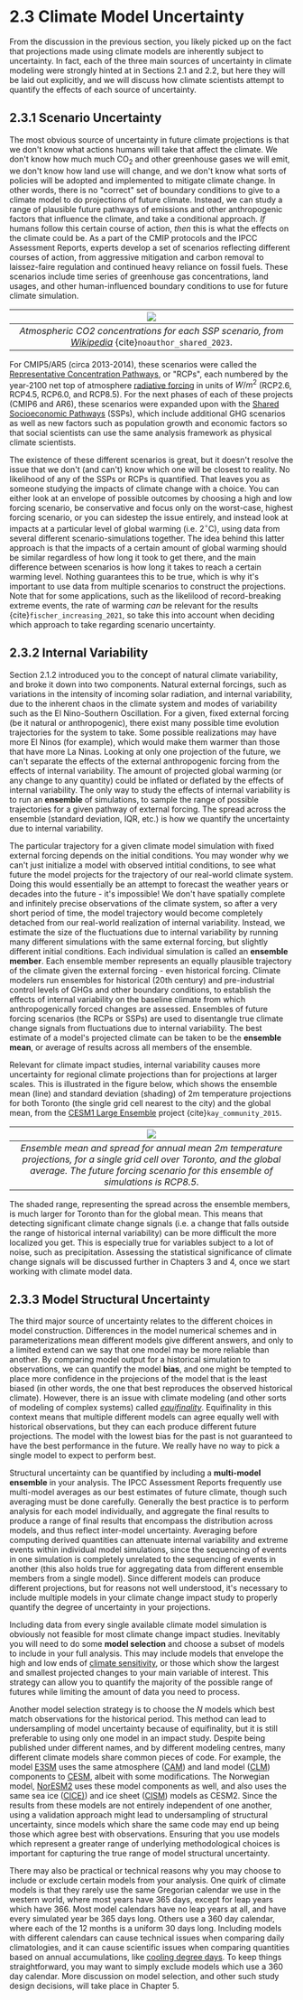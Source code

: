 # 2.3 Climate Model Uncertainty

From the discussion in the previous section, you likely picked up on the fact that projections made using climate models are inherently subject to uncertainty. In fact, each of the three main sources of uncertainty in climate modeling were strongly hinted at in Sections 2.1 and 2.2, but here they will be laid out explicitly, and we will discuss how climate scientists attempt to quantify the effects of each source of uncertainty.

## 2.3.1 Scenario Uncertainty

The most obvious source of uncertainty in future climate projections is that we don't know what actions humans will take that affect the climate. We don't know how much much CO$_{2}$ and other greenhouse gases we will emit, we don't know how land use will change, and we don't know what sorts of policies will be adopted and implemented to mitigate climate change. In other words, there is no "correct" set of boundary conditions to give to a climate model to do projections of future climate. Instead, we can study a range of plausible future pathways of emissions and other anthropogenic factors that influence the climate, and take a conditional approach. *If* humans follow this certain course of action, *then* this is what the effects on the climate could be. As a part of the CMIP protocols and the IPCC Assessment Reports, experts develop a set of scenarios reflecting different courses of action, from aggressive mitigation and carbon removal to laissez-faire regulation and continued heavy reliance on fossil fuels. These scenarios include time series of greenhouse gas concentrations, land usages, and other human-influenced boundary conditions to use for future climate simulation. 

|![](./figures/ssp_co2_concentrations.png)|
|:--:|
|*Atmospheric CO2 concentrations for each SSP scenario, from [Wikipedia](https://en.wikipedia.org/wiki/Shared_Socioeconomic_Pathways)* {cite}`noauthor_shared_2023`.|

For CMIP5/AR5 (circa 2013-2014), these scenarios were called the [Representative Concentration Pathways](https://skepticalscience.com/rcp.php), or "RCPs", each numbered by the year-2100 net top of atmosphere [radiative forcing](https://en.wikipedia.org/wiki/Radiative_forcing) in units of $W/m^{2}$ (RCP2.6, RCP4.5, RCP6.0, and RCP8.5). For the next phases of each of these projects (CMIP6 and AR6), these scenarios were expanded upon with the [Shared Socioeconomic Pathways](https://www.carbonbrief.org/explainer-how-shared-socioeconomic-pathways-explore-future-climate-change/) (SSPs), which include additional GHG scenarios as well as new factors such as population growth and economic factors so that social scientists can use the same analysis framework as physical climate scientists.

The existence of these different scenarios is great, but it doesn't resolve the issue that we don't (and can't) know which one will be closest to reality. No likelihood of any of the SSPs or RCPs is quantified. That leaves you as someone studying the impacts of climate change with a choice. You can either look at an envelope of possible outcomes by choosing a high and low forcing scenario, be conservative and focus only on the worst-case, highest forcing scenario, or you can sidestep the issue entirely, and instead look at impacts at a particular level of global warming (i.e. 2$^{\circ}$C), using data from several different scenario-simulations together. The idea behind this latter approach is that the impacts of a certain amount of global warming should be similar regardless of how long it took to get there, and the main difference between scenarios is how long it takes to reach a certain warming level. Nothing guarantees this to be true, which is why it's important to use data from multiple scenarios to construct the projections. Note that for some applications, such as the likelilood of record-breaking extreme events, the rate of warming *can* be relevant for the results {cite}`fischer_increasing_2021`, so take this into account when deciding which approach to take regarding scenario uncertainty.

## 2.3.2 Internal Variability

Section 2.1.2 introduced you to the concept of natural climate variability, and broke it down into two components. Natural external forcings, such as variations in the intensity of incoming solar radiation, and internal variability, due to the inherent chaos in the climate system and modes of variability such as the El Nino-Southern Oscillation. For a given, fixed external forcing (be it natural or anthropogenic), there exist many possible time evolution trajectories for the system to take. Some possible realizations may have more El Ninos (for example), which would make them warmer than those that have more La Ninas. Looking at only one projection of the future, we can't separate the effects of the external anthropogenic forcing from the effects of internal variability. The amount of projected global warming (or any change to any quantity) could be inflated or deflated by the effects of internal variability. The only way to study the effects of internal variability is to run an **ensemble** of simulations, to sample the range of possible trajectories for a given pathway of external forcing. The spread across the ensemble (standard deviation, IQR, etc.) is how we quantify the uncertainty due to internal variability.

The particular trajectory for a given climate model simulation with fixed external forcing depends on the initial conditions. You may wonder why we can't just initialize a model with observed intitial conditions, to see what future the model projects for the trajectory of our real-world climate system. Doing this would essentially be an attempt to forecast the weather years or decades into the future - it's impossible! We don't have spatially complete and infinitely precise observations of the climate system, so after a very short period of time, the model trajectory would become completely detached from our real-world realization of internal variability. Instead, we estimate the size of the fluctuations due to internal variability by running many different simulations with the same external forcing, but slightly different initial conditions. Each individual simulation is called an **ensemble member**. Each ensemble member represents an equally plausible trajectory of the climate given the external forcing - even historical forcing. Climate modelers run ensembles for historical (20th century) and pre-industrial control levels of GHGs and other boundary conditions, to establish the effects of internal variability on the baseline climate from which anthropogenically forced changes are assessed. Ensembles of future forcing scenarios (the RCPs or SSPs) are used to disentangle true climate change signals from fluctuations due to internal variability. The best estimate of a model's projected climate can be taken to be the **ensemble mean**, or average of results across all members of the ensemble.

Relevant for climate impact studies, internal variability causes more uncertainty for regional climate projections than for projections at larger scales. This is illustrated in the figure below, which shows the ensemble mean (line) and standard deviation (shading) of 2m temperature projections for both Toronto (the single grid cell nearest to the city) and the global mean, from the [CESM1 Large Ensemble](https://www.cesm.ucar.edu/community-projects/lens) project {cite}`kay_community_2015`. 

|![](./figures/cesmle_temperature.png)|
|:--:|
|*Ensemble mean and spread for annual mean 2m temperature projections, for a single grid cell over Toronto, and the global average. The future forcing scenario for this ensemble of simulations is RCP8.5.*|

The shaded range, representing the spread across the ensemble members, is much larger for Toronto than for the global mean. This means that detecting significant climate change signals (i.e. a change that falls outside the range of historical internal variability) can be more difficult the more localized you get. This is especially true for variables subject to a lot of noise, such as precipitation. Assessing the statistical significance of climate change signals will be discussed further in Chapters 3 and 4, once we start working with climate model data.

## 2.3.3 Model Structural Uncertainty

The third major source of uncertainty relates to the different choices in model construction. Differences in the model numerical schemes and in parameterizations mean different models give different answers, and only to a limited extend can we say that one model may be more reliable than another. By comparing model output for a historical simulation to observations, we can quantify the model **bias**, and one might be tempted to place more confidence in the projecions of the model that is the least biased (in other words, the one that best reproduces the observed historical climate). However, there is an issue with climate modeling (and other sorts of modeling of complex systems) called *[equifinality](https://en.wikipedia.org/wiki/Equifinality)*. Equifinality in this context means that multiple different models can agree equally well with historical observations, but they can each produce different future projections. The model with the lowest bias for the past is not guaranteed to have the best performance in the future. We really have no way to pick a single model to expect to perform best.

Structural uncertainty can be quantified by including a **multi-model ensemble** in your analysis. The IPCC Assessment Reports frequently use multi-model averages as our best estimates of future climate, though such averaging must be done carefully. Generally the best practice is to perform analysis for each model individually, and aggregate the final results to produce a range of final results that encompass the distribution across models, and thus reflect inter-model uncertainty. Averaging before computing derived quantities can attenuate internal variability and extreme events within individual model simulations, since the sequencing of events in one simulation is completely unrelated to the sequencing of events in another (this also holds true for aggregating data from different ensemble members from a single model). Since different models can produce different projections, but for reasons not well understood, it's necessary to include multiple models in your climate change impact study to properly quantify the degree of uncertainty in your projections. 

Including data from every single available climate model simulation is obviously not feasible for most climate change impact studies. Inevitably you will need to do some **model selection** and choose a subset of models to include in your full analysis. This may include models that envelope the high and low ends of [climate sensitivity](https://en.wikipedia.org/wiki/Climate_sensitivity), or those which show the largest and smallest projected changes to your main variable of interest. This strategy can allow you to quantify the majority of the possible range of futures while limiting the amount of data you need to process.

Another model selection strategy is to choose the $N$ models which best match observations for the historical period. This method can lead to undersampling of model uncertainty because of equifinality, but it is still preferable to using only one model in an impact study. Despite being published under different names, and by different modeling centres, many different climate models share common pieces of code. For example, the model [E3SM](https://e3sm.org/model/e3sm-model-description/v1-description/) uses the same atmosphere ([CAM](https://www2.cesm.ucar.edu/models/cesm1.0/cam/)) and land model ([CLM](https://www2.cesm.ucar.edu/models/cesm1.0/clm/index.html)) components to [CESM](https://www.cesm.ucar.edu/models), albeit with some modifications. The Norwegian model, [NorESM2](https://noresm-docs.readthedocs.io/en/noresm2/model-description/overview.html) uses these model components as well, and also uses the same sea ice ([CICE)](https://www.cesm.ucar.edu/models/cesm2/sea-ice)) and ice sheet ([CISM](https://www.cesm.ucar.edu/models/cesm2/land-ice)) models as CESM2. Since the results from these models are not entirely independent of one another, using a validation approach might lead to undersampling of structural uncertainty, since models which share the same code may end up being those which agree best with observations. Ensuring that you use models which represent a greater range of underlying methodological choices is important for capturing the true range of model structural uncertainty.

There may also be practical or technical reasons why you may choose to include or exclude certain models from your analysis. One quirk of climate models is that they rarely use the same Gregorian calendar we use in the western world, where most years have 365 days, except for leap years which have 366. Most model calendars have no leap years at all, and have every simulated year be 365 days long. Others use a 360 day calendar, where each of the 12 months is a uniform 30 days long. Including models with different calendars can cause technical issues when comparing daily climatologies, and it can cause scientific issues when comparing quantities based on annual accumulations, like [cooling degree days](https://www.climdex.org/learn/indices/#index-CDDcoldn). To keep things straightforward, you may want to simply exclude models which use a 360 day calendar. More discussion on model selection, and other such study design decisions, will take place in Chapter 5.